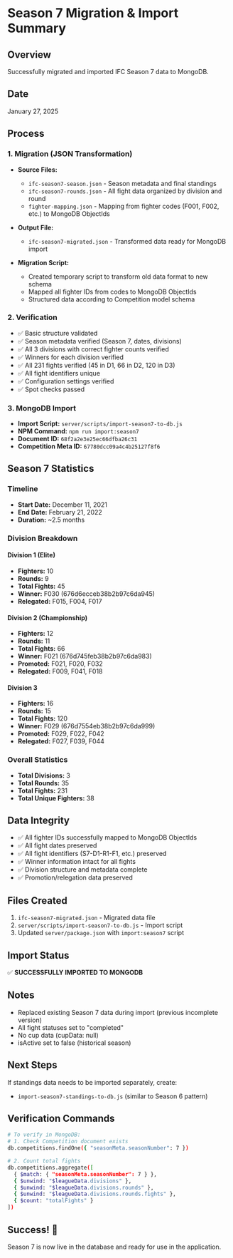 # Season 7 Migration & Import Summary

## Overview
Successfully migrated and imported IFC Season 7 data to MongoDB.

## Date
January 27, 2025

## Process

### 1. Migration (JSON Transformation)
- **Source Files:**
  - `ifc-season7-season.json` - Season metadata and final standings
  - `ifc-season7-rounds.json` - All fight data organized by division and round
  - `fighter-mapping.json` - Mapping from fighter codes (F001, F002, etc.) to MongoDB ObjectIds

- **Output File:**
  - `ifc-season7-migrated.json` - Transformed data ready for MongoDB import

- **Migration Script:**
  - Created temporary script to transform old data format to new schema
  - Mapped all fighter IDs from codes to MongoDB ObjectIds
  - Structured data according to Competition model schema

### 2. Verification
- ✅ Basic structure validated
- ✅ Season metadata verified (Season 7, dates, divisions)
- ✅ All 3 divisions with correct fighter counts verified
- ✅ Winners for each division verified
- ✅ All 231 fights verified (45 in D1, 66 in D2, 120 in D3)
- ✅ All fight identifiers unique
- ✅ Configuration settings verified
- ✅ Spot checks passed

### 3. MongoDB Import
- **Import Script:** `server/scripts/import-season7-to-db.js`
- **NPM Command:** `npm run import:season7`
- **Document ID:** `68f2a2e3e25ec66dfba26c31`
- **Competition Meta ID:** `67780dcc09a4c4b25127f8f6`

## Season 7 Statistics

### Timeline
- **Start Date:** December 11, 2021
- **End Date:** February 21, 2022
- **Duration:** ~2.5 months

### Division Breakdown

#### Division 1 (Elite)
- **Fighters:** 10
- **Rounds:** 9
- **Total Fights:** 45
- **Winner:** F030 (676d6ecceb38b2b97c6da945)
- **Relegated:** F015, F004, F017

#### Division 2 (Championship)
- **Fighters:** 12
- **Rounds:** 11
- **Total Fights:** 66
- **Winner:** F021 (676d745feb38b2b97c6da983)
- **Promoted:** F021, F020, F032
- **Relegated:** F009, F041, F018

#### Division 3
- **Fighters:** 16
- **Rounds:** 15
- **Total Fights:** 120
- **Winner:** F029 (676d7554eb38b2b97c6da999)
- **Promoted:** F029, F022, F042
- **Relegated:** F027, F039, F044

### Overall Statistics
- **Total Divisions:** 3
- **Total Rounds:** 35
- **Total Fights:** 231
- **Total Unique Fighters:** 38

## Data Integrity
- ✅ All fighter IDs successfully mapped to MongoDB ObjectIds
- ✅ All fight dates preserved
- ✅ All fight identifiers (S7-D1-R1-F1, etc.) preserved
- ✅ Winner information intact for all fights
- ✅ Division structure and metadata complete
- ✅ Promotion/relegation data preserved

## Files Created
1. `ifc-season7-migrated.json` - Migrated data file
2. `server/scripts/import-season7-to-db.js` - Import script
3. Updated `server/package.json` with `import:season7` script

## Import Status
✅ **SUCCESSFULLY IMPORTED TO MONGODB**

## Notes
- Replaced existing Season 7 data during import (previous incomplete version)
- All fight statuses set to "completed"
- No cup data (cupData: null)
- isActive set to false (historical season)

## Next Steps
If standings data needs to be imported separately, create:
- `import-season7-standings-to-db.js` (similar to Season 6 pattern)

## Verification Commands
```bash
# To verify in MongoDB:
# 1. Check Competition document exists
db.competitions.findOne({ "seasonMeta.seasonNumber": 7 })

# 2. Count total fights
db.competitions.aggregate([
  { $match: { "seasonMeta.seasonNumber": 7 } },
  { $unwind: "$leagueData.divisions" },
  { $unwind: "$leagueData.divisions.rounds" },
  { $unwind: "$leagueData.divisions.rounds.fights" },
  { $count: "totalFights" }
])
```

## Success! 🎉
Season 7 is now live in the database and ready for use in the application.

